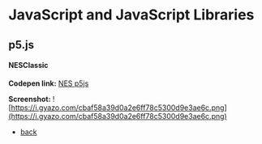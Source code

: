 # JavaScript and JavaScript Libraries

## p5.js

#### NESClassic
**Codepen link:** [NES p5js](http://codepen.io/LantareCode/full/oYzGeR/)

**Screenshot:**
![https://i.gyazo.com/cbaf58a39d0a2e6ff78c5300d9e3ae6c.png](https://i.gyazo.com/cbaf58a39d0a2e6ff78c5300d9e3ae6c.png)



* [back](README.md)